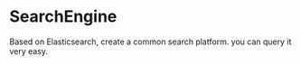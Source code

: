 # SearchEngine
Based on Elasticsearch, create a common search platform. you can query it very easy.
